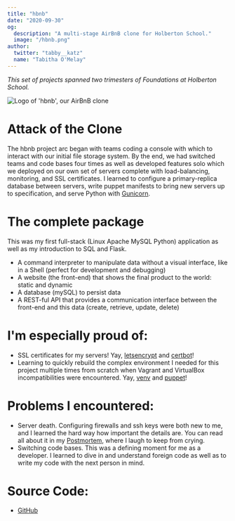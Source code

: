 ```yaml
---
title: "hbnb"
date: "2020-09-30"
og:
  description: "A multi-stage AirBnB clone for Holberton School."
  image: "/hbnb.png"
author:
  twitter: "tabby__katz"
  name: "Tabitha O'Melay"
---
```


_This set of projects spanned two trimesters of Foundations at Holberton School._

![Logo of 'hbnb', our AirBnB clone](/hbnb.png)

# Attack of the Clone

The hbnb project arc began with teams coding a console with which to interact with our initial file storage system. By the end, we had switched teams and code bases four times as well as developed features solo which we deployed on our own set of servers complete with load-balancing, monitoring, and SSL certificates. I learned to configure a primary-replica database between servers, write puppet manifests to bring new servers up to specification, and serve Python with [Gunicorn](https://docs.gunicorn.org/en/stable/).

# The complete package

This was my first full-stack (Linux Apache MySQL Python) application as well as my introduction to SQL and Flask.

- A command interpreter to manipulate data without a visual interface, like in a Shell (perfect for development and debugging)
- A website (the front-end) that shows the final product to the world: static and dynamic
- A database (mySQL) to persist data
- A REST-ful API that provides a communication interface between the front-end and this data (create, retrieve, update, delete)

# I'm especially proud of:

- SSL certificates for my servers! Yay, [letsencrypt](https://letsencrypt.org/) and [certbot](https://certbot.eff.org/)!
- Learning to quickly rebuild the complex environment I needed for this project multiple times from scratch when Vagrant and VirtualBox incompatibilities were encountered. Yay, [venv](https://docs.python.org/3/library/venv.html) and [puppet](https://puppet.com/)!

# Problems I encountered:

- Server death. Configuring firewalls and ssh keys were both new to me, and I learned the hard way how important the details are. You can read all about it in my [Postmortem](https://www.tabbykatz.com/writings/postmortem), where I laugh to keep from crying.
- Switching code bases. This was a defining moment for me as a developer. I learned to dive in and understand foreign code as well as to write my code with the next person in mind.

# Source Code:

- [GitHub](https://github.com/tabbykatz/AirBnB_clone_v4)
